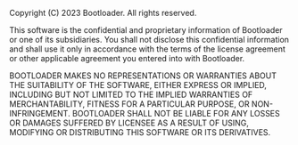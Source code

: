 Copyright (C) 2023 Bootloader.  All rights reserved.

This software is the confidential and proprietary information of
Bootloader or one of its subsidiaries.  You shall not disclose this
confidential information and shall use it only in accordance with the
terms of the license agreement or other applicable agreement you
entered into with Bootloader.

BOOTLOADER MAKES NO REPRESENTATIONS OR WARRANTIES ABOUT THE 
SUITABILITY OF THE SOFTWARE, EITHER EXPRESS OR IMPLIED, INCLUDING BUT 
NOT LIMITED TO THE IMPLIED WARRANTIES OF MERCHANTABILITY, FITNESS FOR 
A PARTICULAR PURPOSE, OR NON-INFRINGEMENT.  BOOTLOADER SHALL NOT BE
LIABLE FOR ANY LOSSES OR DAMAGES SUFFERED BY LICENSEE AS A RESULT OF 
USING, MODIFYING OR DISTRIBUTING THIS SOFTWARE OR ITS DERIVATIVES.
